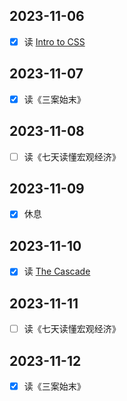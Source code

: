 ## 2023-11-06
- [x] 读 [Intro to CSS](https://www.theodinproject.com/lessons/foundations-intro-to-css)

## 2023-11-07
- [x] 读《三案始末》

## 2023-11-08
- [ ] 读《七天读懂宏观经济》

## 2023-11-09
- [x] 休息

## 2023-11-10
- [x] 读 [The Cascade](https://www.theodinproject.com/lessons/foundations-the-cascade)

## 2023-11-11
- [ ] 读《七天读懂宏观经济》

## 2023-11-12
- [x] 读《三案始末》